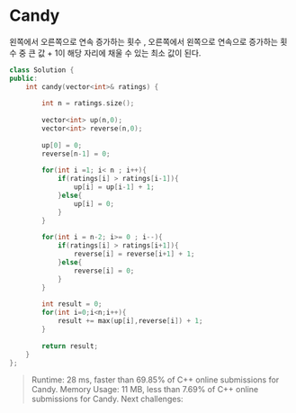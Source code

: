 # Candy

왼쪽에서 오른쪽으로 연속 증가하는 횟수 , 오른쪽에서 왼쪽으로 연속으로 증가하는 횟수 중 큰 값 + 1이 해당 자리에 채울 수 있는 최소 값이 된다.

``` c++
class Solution {
public:
    int candy(vector<int>& ratings) {
        
        int n = ratings.size();
        
        vector<int> up(n,0);
        vector<int> reverse(n,0);
        
        up[0] = 0;
        reverse[n-1] = 0;
        
        for(int i =1; i< n ; i++){
            if(ratings[i] > ratings[i-1]){
                up[i] = up[i-1] + 1;
            }else{
                up[i] = 0;
            }
        }
        
        for(int i = n-2; i>= 0 ; i--){
            if(ratings[i] > ratings[i+1]){
                reverse[i] = reverse[i+1] + 1;
            }else{
                reverse[i] = 0;
            }
        }
        
        int result = 0;
        for(int i=0;i<n;i++){
            result += max(up[i],reverse[i]) + 1;
        }
         
        return result;
    }
};
```
> Runtime: 28 ms, faster than 69.85% of C++ online submissions for Candy.
Memory Usage: 11 MB, less than 7.69% of C++ online submissions for Candy.
Next challenges:
